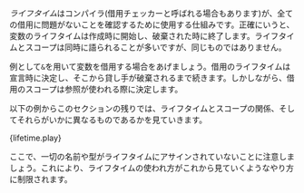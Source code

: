 <!-- A *lifetime* is a construct the compiler (also called the borrow checker)
uses to ensure all borrows are valid. Specifically, a variable's lifetime
begins when it is created and ends when it is destroyed. While lifetimes
and scopes are often referred to together, they are not the same.  -->
*ライフタイム*はコンパイラ(借用チェッカーと呼ばれる場合もあります)が、全ての借用に問題がないことを確認するために使用する仕組みです。正確にいうと、変数のライフタイムは作成時に開始し、破棄された時に終了します。ライフタイムとスコープは同時に語られることが多いですが、同じものではありません。

<!-- Take, for example, the case where we borrow a variable via `&`. The
borrow has a lifetime that is determined by where it is declared. As a result,
the borrow is valid as long as it ends before the lender is destroyed. However,
the scope of the borrow is determined by where the reference is used. -->
例として`&`を用いて変数を借用する場合をあげましょう。借用のライフタイムは宣言時に決定し、そこから貸し手が破棄されるまで続きます。しかしながら、借用のスコープは参照が使われる際に決定します。

<!-- In the following example and in the rest of this section, we will see how
lifetimes relate to scopes, as well as how the two differ. -->
以下の例からこのセクションの残りでは、ライフタイムとスコープの関係、そしてそれらがいかに異なるものであるかを見ていきます。

{lifetime.play}

<!-- Note that no names or types are assigned to label lifetimes.
This restricts how lifetimes will be able to be used as we will see. -->
ここで、一切の名前や型がライフタイムにアサインされていないことに注意しましょう。これにより、ライフタイムの使われ方がこれから見ていくようなやり方に制限されます。

